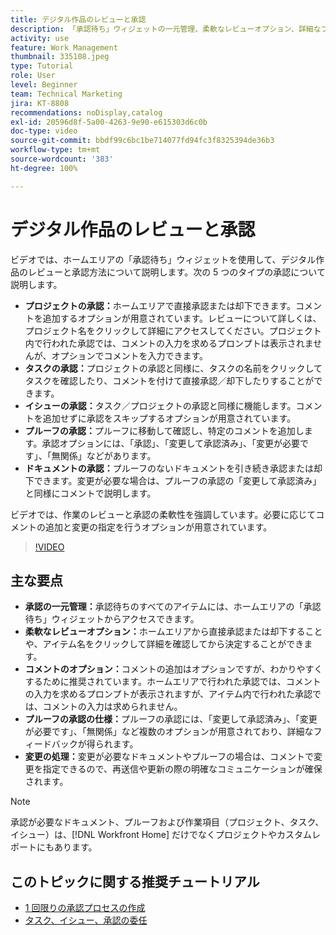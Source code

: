 ```yaml
---
title: デジタル作品のレビューと承認
description: 「承認待ち」ウィジェットの一元管理、柔軟なレビューオプション、詳細なプルーフ承認の選択、明確なコメント機能により、効率的なコミュニケーションと更新を実現し、承認ワークフローを簡素化します。
activity: use
feature: Work Management
thumbnail: 335108.jpeg
type: Tutorial
role: User
level: Beginner
team: Technical Marketing
jira: KT-8808
recommendations: noDisplay,catalog
exl-id: 20596d8f-5a00-4263-9e90-e615303d6c0b
doc-type: video
source-git-commit: bbdf99c6bc1be714077fd94fc3f8325394de36b3
workflow-type: tm+mt
source-wordcount: '383'
ht-degree: 100%

---
```


# デジタル作品のレビューと承認

ビデオでは、ホームエリアの「承認待ち」ウィジェットを使用して、デジタル作品のレビューと承認方法について説明します。次の 5 つのタイプの承認について説明します。

* **プロジェクトの承認：**&#x200B;ホームエリアで直接承認または却下できます。コメントを追加するオプションが用意されています。レビューについて詳しくは、プロジェクト名をクリックして詳細にアクセスしてください。プロジェクト内で行われた承認では、コメントの入力を求めるプロンプトは表示されませんが、オプションでコメントを入力できます。
* **タスクの承認：**&#x200B;プロジェクトの承認と同様に、タスクの名前をクリックしてタスクを確認したり、コメントを付けて直接承認／却下したりすることができます。
* **イシューの承認：**&#x200B;タスク／プロジェクトの承認と同様に機能します。コメントを追加せずに承認をスキップするオプションが用意されています。
* **プルーフの承認：**&#x200B;プルーフに移動して確認し、特定のコメントを追加します。承認オプションには、「承認」、「変更して承認済み」、「変更が必要です」、「無関係」などがあります。
* **ドキュメントの承認：**&#x200B;プルーフのないドキュメントを引き続き承認または却下できます。変更が必要な場合は、プルーフの承認の「変更して承認済み」と同様にコメントで説明します。

ビデオでは、作業のレビューと承認の柔軟性を強調しています。必要に応じてコメントの追加と変更の指定を行うオプションが用意されています。

>[!VIDEO](https://video.tv.adobe.com/v/335108/?quality=12&learn=on&enablevpops=1)

## 主な要点

* **承認の一元管理：**&#x200B;承認待ちのすべてのアイテムには、ホームエリアの「承認待ち」ウィジェットからアクセスできます。
* **柔軟なレビューオプション：**&#x200B;ホームエリアから直接承認または却下することや、アイテム名をクリックして詳細を確認してから決定することができます。
* **コメントのオプション：**&#x200B;コメントの追加はオプションですが、わかりやすくするために推奨されています。ホームエリアで行われた承認では、コメントの入力を求めるプロンプトが表示されますが、アイテム内で行われた承認では、コメントの入力は求められません。
* **プルーフの承認の仕様：**&#x200B;プルーフの承認には、「変更して承認済み」、「変更が必要です」、「無関係」など複数のオプションが用意されており、詳細なフィードバックが得られます。
* **変更の処理：**&#x200B;変更が必要なドキュメントやプルーフの場合は、コメントで変更を指定できるので、再送信や更新の際の明確なコミュニケーションが確保されます。


>[!NOTE]
>
>承認が必要なドキュメント、プルーフおよび作業項目（プロジェクト、タスク、イシュー）は、[!DNL Workfront Home] だけでなくプロジェクトやカスタムレポートにもあります。

## このトピックに関する推奨チュートリアル

* [1 回限りの承認プロセスの作成](/help/manage-work/approval-processes-and-milestone-paths/create-a-single-use-approval-process.md)
* [タスク、イシュー、承認の委任](/help/manage-work/approval-processes-and-milestone-paths/delegate-approvals.md)


<!--
learn more URLS
Approving work
Home area for Reviewers
Guides
Home overview for Reviewers
Issue page overview
-->
